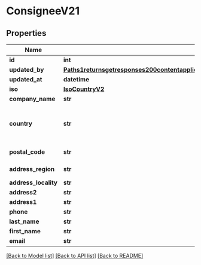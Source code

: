 # ConsigneeV21

## Properties
Name | Type | Description | Notes
------------ | ------------- | ------------- | -------------
**id** | **int** |  | 
**updated_by** | [**Paths1returnsgetresponses200contentapplication1jsonschemapropertiesdataitemspropertiesupdatedBy**](Paths1returnsgetresponses200contentapplication1jsonschemapropertiesdataitemspropertiesupdatedBy.md) |  | [optional] 
**updated_at** | **datetime** |  | [optional] 
**iso** | [**IsoCountryV2**](IsoCountryV2.md) |  | [optional] 
**company_name** | **str** |  | [optional] 
**country** | **str** | Ideally provide the two character ISO code | 
**postal_code** | **str** | Postal Code / Zip | 
**address_region** | **str** | Province / State | 
**address_locality** | **str** | City | 
**address2** | **str** |  | [optional] 
**address1** | **str** |  | 
**phone** | **str** |  | [optional] 
**last_name** | **str** |  | 
**first_name** | **str** |  | 
**email** | **str** |  | [optional] 

[[Back to Model list]](../README.md#documentation-for-models) [[Back to API list]](../README.md#documentation-for-api-endpoints) [[Back to README]](../README.md)

